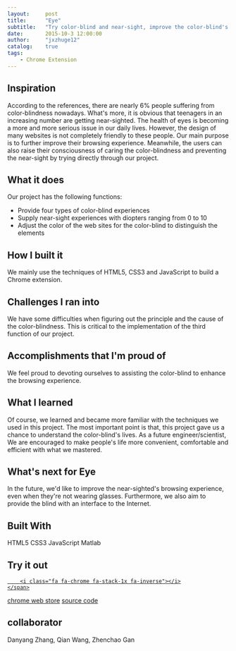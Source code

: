```yaml
---
layout:     post
title:      "Eye"
subtitle:   "Try color-blind and near-sight, improve the color-blind's browsing experience, care the special group."
date:       2015-10-3 12:00:00
author:     "jxzhuge12"
catalog:    true
tags:
    - Chrome Extension
---
```


## Inspiration

According to the references, there are nearly 6% people suffering from color-blindness nowadays. What's more, it is obvious that teenagers in an increasing number are getting near-sighted. The health of eyes is becoming a more and more serious issue in our daily lives. However, the design of many websites is not completely friendly to these people. Our main purpose is to further improve their browsing experience. Meanwhile, the users can also raise their consciousness of caring the color-blindness and preventing the near-sight by trying directly through our project.

## What it does

Our project has the following functions:
- Provide four types of color-blind experiences
- Supply near-sight experiences with diopters ranging from 0 to 10 
- Adjust the color of the web sites for the color-blind to distinguish the elements

## How I built it

We mainly use the techniques of HTML5, CSS3 and JavaScript to build a Chrome extension.

## Challenges I ran into

We have some difficulties when figuring out the principle and the cause of the color-blindness. This is critical to the implementation of the third function of our project.

## Accomplishments that I'm proud of

We feel proud to devoting ourselves to assisting the color-blind to enhance the browsing experience.

## What I learned

Of course, we learned and became more familiar with the techniques we used in this project. The most important point is that, this project gave us a chance to understand the color-blind's lives. As a future engineer/scientist, We are encouraged to make people's life more convenient, comfortable and efficient with what we mastered. 

## What's next for Eye

In the future, we'd like to improve the near-sighted's browsing experience, even when they're not wearing glasses. Furthermore, we also aim to provide the blind with an interface to the Internet. 


## Built With
<span class="badge">HTML5</span>
<span class="badge">CSS3</span>
<span class="badge">JavaScript</span>
<span class="badge">Matlab</span>

## Try it out
<a target="_blank" href="https://chrome.google.com/webstore/detail/eye/epoebkjflhhidcopbenmmilgopgppcfg?hl=en-US">
    <span class="fa-stack fa-lg">
        
        <i class="fa fa-chrome fa-stack-1x fa-inverse"></i>
    </span>
</a>[chrome web store](https://chrome.google.com/webstore/detail/eye/epoebkjflhhidcopbenmmilgopgppcfg?hl=en-US)
<a target="_blank" href="https://github.com/idf/eye">
    <span class="fa-stack fa-lg">
        <i class="fa fa-circle fa-stack-2x"></i>
        <i class="fa fa-github fa-stack-1x fa-inverse"></i>
    </span>
</a>[source code](https://github.com/idf/eye)

## collaborator
Danyang Zhang, Qian Wang, Zhenchao Gan